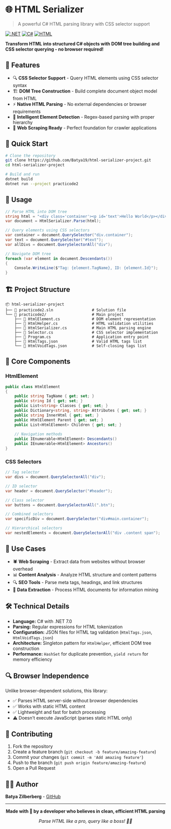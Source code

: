 # 🌐 HTML Serializer
> A powerful C# HTML parsing library with CSS selector support

[![.NET](https://img.shields.io/badge/.NET-7.0-512BD4?logo=dotnet)](https://dotnet.microsoft.com/)
[![C#](https://img.shields.io/badge/C%23-Latest-239120?logo=csharp)](https://docs.microsoft.com/en-us/dotnet/csharp/)
[![HTML](https://img.shields.io/badge/HTML-Parser-E34F26?logo=html5)](https://html.spec.whatwg.org/)

**Transform HTML into structured C# objects with DOM tree building and CSS selector querying - no browser required!**

## 🌟 Features

- 🔍 **CSS Selector Support** - Query HTML elements using CSS selector syntax
- 🏗️ **DOM Tree Construction** - Build complete document object model from HTML
- ⚡ **Native HTML Parsing** - No external dependencies or browser requirements
- 🎯 **Intelligent Element Detection** - Regex-based parsing with proper hierarchy
- 🧩 **Web Scraping Ready** - Perfect foundation for crawler applications

## 🚀 Quick Start

```bash
# Clone the repository
git clone https://github.com/Batya19/html-serializer-project.git
cd html-serializer-project

# Build and run
dotnet build
dotnet run --project practicode2
```

## 📖 Usage

```csharp
// Parse HTML into DOM tree
string html = "<div class='container'><p id='text'>Hello World</p></div>";
var document = HtmlSerializer.Parse(html);

// Query elements using CSS selectors
var container = document.QuerySelector("div.container");
var text = document.QuerySelector("#text");
var allDivs = document.QuerySelectorAll("div");

// Navigate DOM tree
foreach (var element in document.Descendants())
{
    Console.WriteLine($"Tag: {element.TagName}, ID: {element.Id}");
}
```

## 🏗️ Project Structure

```
📦 html-serializer-project
├── 📄 practicode2.sln                 # Solution file
└── 📁 practicode2/                    # Main project
    ├── 📄 HtmlElement.cs              # DOM element representation
    ├── 📄 HtmlHelper.cs               # HTML validation utilities
    ├── 📄 HtmlSerializer.cs           # Main HTML parsing engine
    ├── 📄 Selector.cs                 # CSS selector implementation
    ├── 📄 Program.cs                  # Application entry point
    ├── 📄 HtmlTags.json               # Valid HTML tags list
    └── 📄 HtmlVoidTags.json           # Self-closing tags list
```

## 🔧 Core Components

### HtmlElement
```csharp
public class HtmlElement
{
    public string TagName { get; set; }
    public string Id { get; set; }
    public List<string> Classes { get; set; }
    public Dictionary<string, string> Attributes { get; set; }
    public string InnerHtml { get; set; }
    public HtmlElement Parent { get; set; }
    public List<HtmlElement> Children { get; set; }
    
    // Navigation methods
    public IEnumerable<HtmlElement> Descendants()
    public IEnumerable<HtmlElement> Ancestors()
}
```

### CSS Selectors
```csharp
// Tag selector
var divs = document.QuerySelectorAll("div");

// ID selector
var header = document.QuerySelector("#header");

// Class selector
var buttons = document.QuerySelectorAll(".btn");

// Combined selectors
var specificDiv = document.QuerySelector("div#main.container");

// Hierarchical selectors
var nestedElements = document.QuerySelectorAll("div .content span");
```

## 🎯 Use Cases

- 🕷️ **Web Scraping** - Extract data from websites without browser overhead
- 📊 **Content Analysis** - Analyze HTML structure and content patterns
- 🔍 **SEO Tools** - Parse meta tags, headings, and link structures
- 📰 **Data Extraction** - Process HTML documents for information mining

## 🛠️ Technical Details

- **Language:** C# with .NET 7.0
- **Parsing:** Regular expressions for HTML tokenization
- **Configuration:** JSON files for HTML tag validation (`HtmlTags.json`, `HtmlVoidTags.json`)
- **Architecture:** Singleton pattern for `HtmlHelper`, efficient DOM tree construction
- **Performance:** `HashSet` for duplicate prevention, `yield return` for memory efficiency

## 🔍 Browser Independence

Unlike browser-dependent solutions, this library:
- ✅ Parses HTML server-side without browser dependencies
- ✅ Works with static HTML content
- ✅ Lightweight and fast for batch processing
- ⚠️ Doesn't execute JavaScript (parses static HTML only)

## 🤝 Contributing

1. Fork the repository
2. Create a feature branch (`git checkout -b feature/amazing-feature`)
3. Commit your changes (`git commit -m 'Add amazing feature'`)
4. Push to the branch (`git push origin feature/amazing-feature`)
5. Open a Pull Request

## 👩‍💻 Author

**Batya Zilberberg** - [GitHub](https://github.com/Batya19)

---

<div align="center">

**Made with 💖 by a developer who believes in clean, efficient HTML parsing**

*Parse HTML like a pro, query like a boss! 🚀✨*

</div>